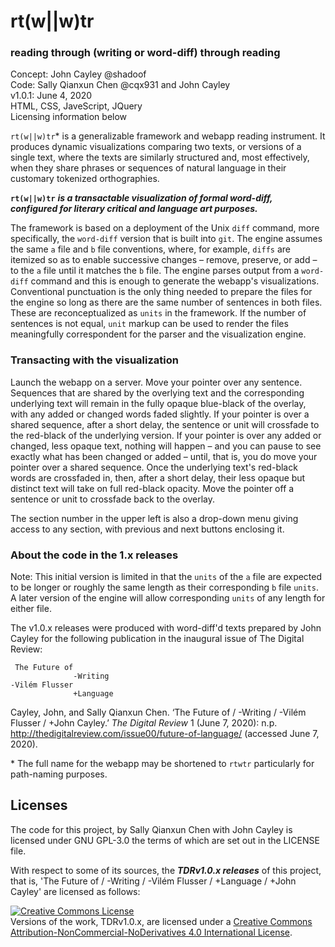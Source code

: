 # rt(w||w)tr
### reading through (writing or word-diff) through reading

Concept: John Cayley @shadoof  
Code: Sally Qianxun Chen @cqx931 and John Cayley  
v1.0.1: June 4, 2020  
HTML, CSS, JaveScript, JQuery  
Licensing information below

`rt(w||w)tr`\* is a generalizable framework and webapp reading instrument. It produces dynamic visualizations comparing two texts, or versions of a single text, where the texts are similarly structured and, most effectively, when they share phrases or sequences of natural language in their customary tokenized orthographies.

**`rt(w||w)tr`** ***is a transactable visualization of formal word-diff,  
configured for literary critical and language art purposes.***

The framework is based on a deployment of the Unix `diff` command, more specifically, the `word-diff` version that is built into `git`. The engine assumes the same `a` file and `b` file conventions, where, for example, `diffs` are itemized so as to enable successive changes – remove,  preserve, or add – to the `a` file until it matches the `b` file. The engine parses output from a `word-diff` command and this is enough to generate the webapp's visualizations. Conventional punctuation is the only thing needed to prepare the files for the engine so long as there are the same number of sentences in both files. These are reconceptualized as `units` in the framework. If the number of sentences is not equal, `unit` markup can be used to render the files meaningfully correspondent for the parser and the visualization engine.

### Transacting with the visualization

Launch the webapp on a server. Move your pointer over any sentence. Sequences that are shared by the overlying text and the corresponding underlying text will remain in the fully opaque blue-black of the overlay, with any added or changed words faded slightly. If your pointer is over a shared sequence, after a short delay, the sentence or unit will crossfade to the red-black of the underlying version. If your pointer is over any added or changed, less opaque text, nothing will happen – and you can pause to see exactly what has been changed or added – until, that is, you do move your pointer over a shared sequence. Once the underlying text's red-black words are crossfaded in, then, after a short delay, their less opaque but distinct text will take on full red-black opacity. Move the pointer off a sentence or unit to crossfade back to the overlay.

The section number in the upper left is also a drop-down menu giving access to any section, with previous and next buttons enclosing it.

### About the code in the 1.x releases

Note: This initial version is limited in that the `units` of the `a` file are expected to be longer or roughly the same length as their corresponding `b` file `units`. A later version of the engine will allow corresponding `units` of any length for either file.

The v1.0.x releases were produced with word-diff'd texts prepared by John Cayley for the following publication in the inaugural issue of The Digital Review:

```
 The Future of
              -Writing
-Vilém Flusser
              +Language   
```
Cayley, John, and Sally Qianxun Chen. ‘The Future of / -Writing / -Vilém Flusser / +John Cayley.’ *The Digital Review* 1 (June 7, 2020): n.p. <http://thedigitalreview.com/issue00/future-of-language/> (accessed June 7, 2020).


\* The full name for the webapp may be shortened to `rtwtr` particularly for path-naming purposes.

## Licenses
The code for this project, by Sally Qianxun Chen with John Cayley is licensed under GNU GPL-3.0 the terms of which are set out in the LICENSE file.

With respect to some of its sources, the ***TDRv1.0.x releases*** of this project, that is, 'The Future of / -Writing / -Vilém Flusser / +Language / +John Cayley' are licensed as follows:

<a rel="license" href="http://creativecommons.org/licenses/by-nc-nd/4.0/"><img alt="Creative Commons License" style="border-width:0" src="https://i.creativecommons.org/l/by-nc-nd/4.0/88x31.png" /></a><br />Versions of the work, TDRv1.0.x, are licensed under a <a rel="license" href="http://creativecommons.org/licenses/by-nc-nd/4.0/">Creative Commons Attribution-NonCommercial-NoDerivatives 4.0 International License</a>.

